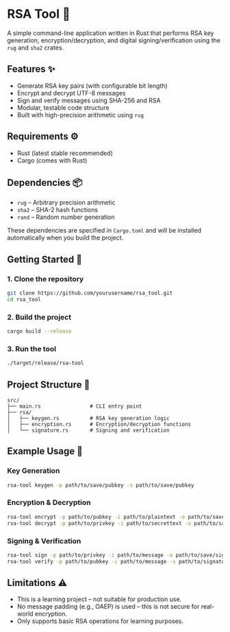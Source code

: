 # RSA Tool 🔐

A simple command-line application written in Rust that performs RSA key generation, encryption/decryption, and digital signing/verification using the `rug` and `sha2` crates.

## Features ✨

* Generate RSA key pairs (with configurable bit length)
* Encrypt and decrypt UTF-8 messages
* Sign and verify messages using SHA-256 and RSA
* Modular, testable code structure
* Built with high-precision arithmetic using `rug`

## Requirements ⚙️

* Rust (latest stable recommended)
* Cargo (comes with Rust)

## Dependencies 📦

* `rug` – Arbitrary precision arithmetic
* `sha2` – SHA-2 hash functions
* `rand` – Random number generation

These dependencies are specified in `Cargo.toml` and will be installed automatically when you build the project.

## Getting Started 🚀

### 1. Clone the repository

```bash
git clone https://github.com/yourusername/rsa_tool.git
cd rsa_tool
```

### 2. Build the project

```bash
cargo build --release
```

### 3. Run the tool

```bash
./target/release/rsa-tool
```

## Project Structure 🧱

```
src/
├── main.rs                # CLI entry point
├── rsa/
│   ├── keygen.rs          # RSA key generation logic
│   ├── encryption.rs      # Encryption/decryption functions
│   └── signature.rs       # Signing and verification
```

## Example Usage 📘

### Key Generation

```bash
rsa-tool keygen -p path/to/save/pubkey -s path/to/save/pubkey
```

### Encryption & Decryption

```bash
rsa-tool encrypt -p path/to/pubkey -i path/to/plaintext -o path/to/save/secrettext
rsa-tool decrypt -p path/to/privkey -i path/to/secrettext -o path/to/save/decryptedtext
```

### Signing & Verification

```bash
rsa-tool sign -p path/to/privkey -i path/to/message -o path/to/save/signiture
rsa-tool verify -p path/to/pubkey -i path/to/message -s path/to/signature
```

## Limitations ⚠️

* This is a learning project – not suitable for production use.
* No message padding (e.g., OAEP) is used – this is not secure for real-world encryption.
* Only supports basic RSA operations for learning purposes.

